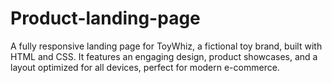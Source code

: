# Product-landing-page
A fully responsive landing page for ToyWhiz, a fictional toy brand, built with HTML and CSS. It features an engaging design, product showcases, and a layout optimized for all devices, perfect for modern e-commerce.
